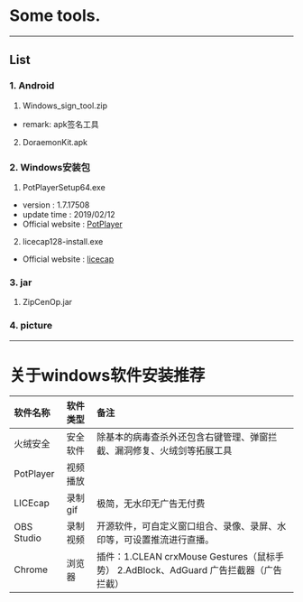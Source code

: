# Some tools.

----

## List

### 1. Android

1. Windows_sign_tool.zip
  * remark: apk签名工具
2. DoraemonKit.apk

### 2. Windows安装包

1. PotPlayerSetup64.exe
  *  version : 1.7.17508
  *  update time : 2019/02/12
  *  Official website : [PotPlayer][1]
2. licecap128-install.exe
  * Official website : [licecap][2]

### 3. jar
1. ZipCenOp.jar

### 4. picture

---

# 关于windows软件安装推荐

| 软件名称 | 软件类型 | 备注 |
| :- | :- | :- |
| 火绒安全 | 安全软件 | 除基本的病毒查杀外还包含右键管理、弹窗拦截、漏洞修复、火绒剑等拓展工具 |
| PotPlayer | 视频播放 |  |
| LICEcap | 录制gif | 极简，无水印无广告无付费 |
| OBS Studio | 录制视频| 开源软件，可自定义窗口组合、录像、录屏、水印等，可设置推流进行直播。 |
| Chrome | 浏览器 | 插件：1.CLEAN crxMouse Gestures（鼠标手势） 2.AdBlock、AdGuard 广告拦截器（广告拦截） |

[1]:http://potplayer.daum.net/
[2]:https://www.cockos.com/licecap/